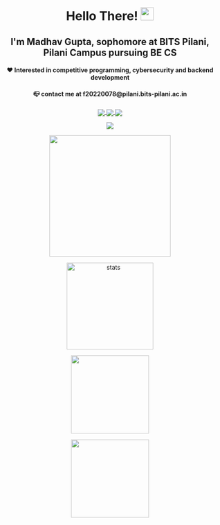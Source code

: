 

<h1 align="center">Hello There! <img src="https://media.giphy.com/media/hvRJCLFzcasrR4ia7z/giphy.gif" width="30px"></h1>

<!-- ### I'm Madhav Gupta, a freshman at BITS Pilani, Pilani Campus -->
<!-- #### ❤️ Interested in competitive programming and backend development -->
<!-- #### 📪 contact me at f20220078@pilani.bits-pilani.ac.in -->

<!-- I LOVE TO CENTER STUFFFFF -->

<h2 align="center"> I'm Madhav Gupta, sophomore at BITS Pilani, Pilani Campus pursuing BE CS</h2>
<h4 align="center"> ❤️ Interested in competitive programming, cybersecurity and backend development </h4>
<h4 align="center"> 📪 contact me at f20220078@pilani.bits-pilani.ac.in </h4>

<p align="center"> <a href= "https://atcoder.jp/users/nannu"><img align="center" src="https://badges.joonhyung.xyz/atcoder/nannu.svg" /> </a>
 <a href="https://codeforces.com/profile/nannu"> <img align="center" src="https://badges.joonhyung.xyz/codeforces/nannu.svg" />  </a>
  <a href="https://www.codechef.com/users/madhav277"> <img align="center" src="https://cp-logo.vercel.app/codechef/madhav277?logo=true" /> </a> </p>



<!-- <p align="center"><img align="center" src="https://badges.joonhyung.xyz/codeforces/nannu.svg" /></p>
<p align="right"><img align="center" src="https://cp-logo.vercel.app/codechef/madhav277?logo=true" /></p> -->
<!-- [![Codeforces](https://badges.joonhyung.xyz/codeforces/nannu.svg)](https://codeforces.com/profile/nannu)
[![Codechef](https://cp-logo.vercel.app/codechef/madhav277?logo=true)](https://www.codechef.com/users/madhav277) -->



<p align="center"><img align="center" src="https://visitor-badge.laobi.icu/badge?page_id=madhavgupta2775.visitor-badge" /> </p>


<!-- ![visitors](https://visitor-badge.glitch.me/badge?page_id=${madhavgupta2775}) -->
<!-- [![Codeforces Stats](https://codeforces-readme-stats.vercel.app/api/card?username=nannu&theme=midnight-purple&show_icons=true&hide_border=true)](https://codeforces.com/profile/nannu) -->


<p align="center"><img align="center" height="280em" src="https://codeforces-readme-stats.vercel.app/api/card?username=nannu&theme=midnight-purple&show_icons=true&hide_border=true" /> </p>

<p align="center"><img align="center" height= "200em" src="https://github-readme-stats-madhavgupta2775.vercel.app/api/top-langs?username=madhavgupta2775&theme=midnight-purple&show_icons=true&hide_border=true&&locale=en&layout=compact&langs_count=8" alt="stats" /> </p>    

<p align="center"><img align = "center" height="180em" src="https://github-readme-stats-madhavgupta2775.vercel.app/api?username=madhavgupta2775&theme=midnight-purple&show_icons=true&hide_border=true" /></p>


<!-- <p align="center"><img align = "right" height="200em" src="https://github-readme-stats-madhavgupta2775.vercel.app/api?username=madhavgupta2775&theme=midnight-purple&show_icons=true&hide_border=true" /></p> <br> <br> -->


<p align="center"><img align = "center" height = "180em" src="https://github-readme-streak-stats.herokuapp.com/?user=madhavgupta2775&theme=midnight-purple&hide_border=true" /></p> 
<!---
madhavgupta2775/madhavgupta2775 is a ✨ special ✨ repository because its `README.md` (this file) appears on your GitHub profile.
You can click the Preview link to take a look at your changes.
--->












<!--
they say that a message encrypted using this encryption can't be read without the key.....
welp, I guess I'll believe them and give you the key too
token: gAAAAABkVpRJja6rzgh_jvsVbWpBgLG7qX8pewhk4H0A30A6VtIm-FAOMTwmIW-w2ofx-DtKbEWluW8ann_l5WX8Ml4UTQZkod_DV3slIDrDjEOWYfdcyFbOggenwM95M8n-zr4i3Bqcvq_UDkp4iALQWedDSLxs5FVNHYYZvALxjooQNLoetfwhLQYoYD8wsyeWq_qBfSerk3PWAR5vmG_vvYO7Umgwi3orBYHv3uHhHDYDo11YvaF2BlKxwN7M9wAVRempJzFXb3V7I9vn1ANZTRRTQztql9BlFFbY2Yoaucf8VGLKJX4=
key: XoLk8CRZk7XBZo2l0r5AtLJn5cxZ3yUXM8FsZ3OM1Ys=
-->































<!-- still unable to figure it out?....me too lol... though the encrytion algo was called skynet or smth... aaaa can't remember it correctly :( -->
